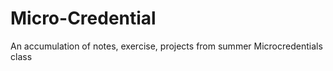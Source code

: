 # Micro-Credential

An accumulation of notes, exercise, projects from summer Microcredentials class
